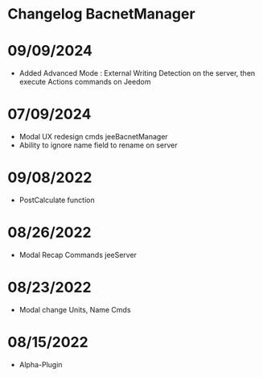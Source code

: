 # Changelog BacnetManager


# 09/09/2024
- Added Advanced Mode : External Writing Detection on the server, then execute Actions commands on Jeedom

# 07/09/2024
- Modal UX redesign cmds jeeBacnetManager
- Ability to ignore name field to rename on server

# 09/08/2022
- PostCalculate function

# 08/26/2022
- Modal Recap Commands jeeServer

# 08/23/2022
- Modal change Units, Name Cmds

# 08/15/2022
- Alpha-Plugin






